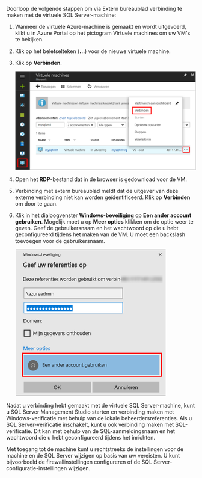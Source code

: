 Doorloop de volgende stappen om via Extern bureaublad verbinding te maken met de virtuele SQL Server-machine:

1. Wanneer de virtuele Azure-machine is gemaakt en wordt uitgevoerd, klikt u in Azure Portal op het pictogram Virtuele machines om uw VM's te bekijken.

1. Klik op het beletselteken (**...**) voor de nieuwe virtuele machine.

1. Klik op **Verbinden**.

   ![In de portal verbinding maken met de virtuele machine](./media/virtual-machines-sql-server-remote-desktop-connect/azure-virtual-machine-connect.png)

1. Open het **RDP**-bestand dat in de browser is gedownload voor de VM.

1. Verbinding met extern bureaublad meldt dat de uitgever van deze externe verbinding niet kan worden geïdentificeerd. Klik op **Verbinden** om door te gaan.

1. Klik in het dialoogvenster **Windows-beveiliging** op **Een ander account gebruiken**. Mogelijk moet u op **Meer opties** klikken om de optie weer te geven. Geef de gebruikersnaam en het wachtwoord op die u hebt geconfigureerd tijdens het maken van de VM. U moet een backslash toevoegen voor de gebruikersnaam.

   ![Extern bureaublad-verificatie](./media/virtual-machines-sql-server-remote-desktop-connect/remote-desktop-connect.png)

Nadat u verbinding hebt gemaakt met de virtuele SQL Server-machine, kunt u SQL Server Management Studio starten en verbinding maken met Windows-verificatie met behulp van de lokale beheerdersreferenties. Als u SQL Server-verificatie inschakelt, kunt u ook verbinding maken met SQL-verificatie. Dit kan met behulp van de SQL-aanmeldingsnaam en het wachtwoord die u hebt geconfigureerd tijdens het inrichten.

Met toegang tot de machine kunt u rechtstreeks de instellingen voor de machine en de SQL Server wijzigen op basis van uw vereisten. U kunt bijvoorbeeld de firewallinstellingen configureren of de SQL Server-configuratie-instellingen wijzigen.